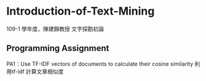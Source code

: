 # Introduction-of-Text-Mining
109-1 學年度，陳建錦教授 文字探勘初論
## Programming Assignment
PA1：Use TF-IDF vectors of documents to calculate their cosine similarity 利用tf-idf 計算文章相似度
